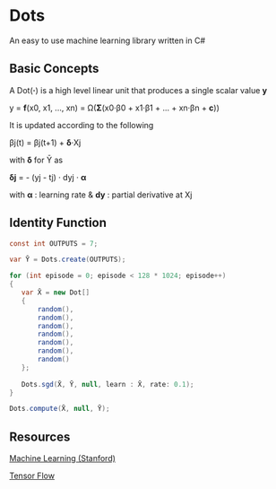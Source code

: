 # Dots

An easy to use machine learning library written in C#

## Basic Concepts

A Dot(**·**) is a high level linear unit that produces a single scalar value **y**

y = **f**(x0, x1, ..., xn) = Ω(**Σ**(x0·β0 + x1·β1 + ... + xn·βn + **c**))

It is updated according to the following

βj(t) = βj(t+1) + **δ**·Xj

with **δ** for Ȳ as

**δj** = - (yj - tj) · dyj · **α** 

with **α** : learning rate & **dy** : partial derivative at Xj

## Identity Function
 
 ```csharp
const int OUTPUTS = 7;

var Ȳ = Dots.create(OUTPUTS);

for (int episode = 0; episode < 128 * 1024; episode++)
{
    var X̄ = new Dot[] 
	{
		random(),
		random(),
		random(),
		random(),
		random(),
		random(),
		random()
	};
    
    Dots.sgd(X̄, Ȳ, null, learn : X̄, rate: 0.1);    
}

Dots.compute(X̄, null, Ȳ);
```

## Resources

[Machine Learning (Stanford)](https://www.youtube.com/watch?v=UzxYlbK2c7E&list=PLJ_CMbwA6bT-n1W0mgOlYwccZ-j6gBXqE)

[Tensor Flow](https://www.tensorflow.org)
